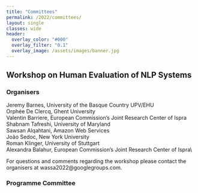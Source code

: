 ```yaml
---
title: "Committees"
permalink: /2022/committees/
layout: single
classes: wide
header:
  overlay_color: "#000"
  overlay_filter: "0.1"
  overlay_image: /assets/images/banner.jpg
---
```


<style>.athere:before {content: '@'; }</style>
<script type="text/javascript">
function init(){
    var x = document.getElementsByClassName('contactaddr');
    for (var i = 0; i < x.length; i++){
        var sp = x[i];
        var mt = sp.innerHTML;
        mt = mt.replace(/<span.*\/span>/, '@');
        sp.innerHTML = '<a href="mailto:' + mt + '">' + mt + '</a>';
    }
}
window.addEventListener("load", init, false);
</script>

## Workshop on Human Evaluation of NLP Systems


### Organisers

Jeremy Barnes, University of the Basque Country UPV/EHU\
Orphée De Clercq, Ghent University\
Valentin Barriere, European Commission’s Joint Research Center of Ispra\
Shabnam Tafreshi,  University of Maryland\
Sawsan Alqahtani, Amazon Web Services\
João Sedoc, New York University\
Roman Klinger, University of Stuttgart\
Alexandra Balahur, European Commission’s Joint Research Center of Ispra\


For questions and comments regarding the workshop please contact the organisers at <span class="contactaddr">wassa2022<span class="athere"></span>googlegroups.com</span>.

### Programme Committee


